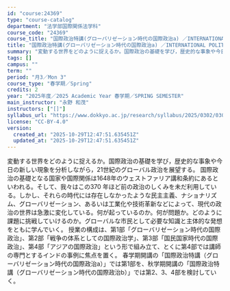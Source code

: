```yaml
---
id: "course:24369"
type: "course-catalog"
department: "法学部国際関係法学科"
course_code: "24369"
course_title: "国際政治特講(グローバリゼーション時代の国際政治a) ／INTERNATIONAL POLITICS, SPECIAL LECTURE"
title: "国際政治特講(グローバリゼーション時代の国際政治a) ／INTERNATIONAL POLITICS, SPECIAL LECTURE"
summary: "変動する世界をどのように捉えるか。国際政治の基礎を学び，歴史的な事象や今日の新しい現象を分析しながら，21世紀のグローバル政治を展望する。 国際政治の基礎となる国家や国際関係は1648年のウェストファリア講和条約にあるといわれる。そして、我…"
tags: []
campus: ""
term: ""
period: "月3／Mon 3"
course_type: "春学期／Spring"
credits: 2
year: "2025年度／2025 Academic Year 春学期／SPRING SEMESTER"
main_instructor: "永野 和茂"
instructors: ["[]"]
syllabus_url: "https://www.dokkyo.ac.jp/research/syllabus/2025/0302/0302_24369_ja_JP.html"
license: "CC-BY-4.0"
version:
  created_at: "2025-10-29T12:47:51.635451Z"
  updated_at: "2025-10-29T12:47:51.635451Z"
---
```

変動する世界をどのように捉えるか。国際政治の基礎を学び，歴史的な事象や今日の新しい現象を分析しながら，21世紀のグローバル政治を展望する。 国際政治の基礎となる国家や国際関係は1648年のウェストファリア講和条約にあるといわれる。そして、我々はこの370 年ほど前の政治のしくみを未だ利用している。しかし、それらの時代には存在しなかったような民主主義、ナショナリズム、グローバリゼーション、あるいは工業化や技術革新などによって、現代の政治の世界は急激に変化している。何が起っているのか。何が問題か。どのように課題に挑戦していけるのか。グローバルな市民として必要な知識と主体的な発想をともに学んでいく。 授業の構成は、第1部「グローバリゼーション時代の国際政治」、第2部「戦争の体系としての国際政治学」、第3部「国民国家時代の国際政治」、第4部「アジアの国際政治」という形で組み立て、とくに第4部では講師の専門とするインドの事例に焦点を置く。 春学期開講の「国際政治特講（グローバリゼーション時代の国際政治a）」では第1部を、秋学期開講の「国際政治特講（グローバリゼーション時代の国際政治b）」では第2、3、4部を検討していく。
